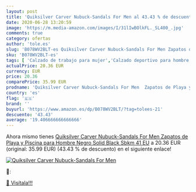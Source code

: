 ```yaml
---
layout: post
title: 'Quiksilver Carver Nubuck-Sandals For Men al 43.43 % de descuento'
date: 2020-06-28 13:20:59
image: 'https://m.media-amazon.com/images/I/31lIwBOlkFL._SL400_.jpg'
comments: true
category: ofertas
author: 'tole.es'
slug: 'B078WV2BLT-es Quiksilver Carver Nubuck-Sandals For Men Zapatos de Playa...'
sku: 'B078WV2BLT-es'
tags: [ 'Calzado de trabajo para mujer','Calzado deportivo para hombre','Calzado sanitario y de hostelería para mujer','Chanclas y sandalias de piscina para hombre','Sandalias y chanclas para niña','Zapatillas y calzado deportivo para hombre','Zapatos','Zapatos para hombre','Zapatos para mujer','Zapatos para niñas pequeñas','Zapatos y complementos','Zuecos sanitarios y de hostelería para mujer','Zuecos y mules para hombre','zapatos', ]
actualPrice: 20.36 EUR
currency: EUR
price: 20.36
comparePrice: 35.99 EUR
prodname: 'Quiksilver Carver Nubuck-Sandals For Men  Zapatos de Playa y Piscina para Hombre  Negro  Solid Black Sbkm   41 EU'
country: 'es'
flag: '🇪🇸'
brand: ''
buyurl: 'https://www.amazon.es/dp/B078WV2BLT/?tag=tolees-21'
descuento: '43.43'
average: '19.406666666666666'
---
```


Ahora mismo tienes [Quiksilver Carver Nubuck-Sandals For Men  Zapatos de Playa y Piscina para Hombre  Negro  Solid Black Sbkm   41 EU](https://www.amazon.es/dp/B078WV2BLT/?tag=tolees-21) a 20.36 EUR (original: 35.99 EUR) (43.43 %  de descuento) en el siguiente enlace!

[![Quiksilver Carver Nubuck-Sandals For Men](https://m.media-amazon.com/images/I/31lIwBOlkFL._SL400_.jpg)](https://www.amazon.es/dp/B078WV2BLT/?tag=tolees-21)

🔎:


[🛒 Visítala!!!](https://www.amazon.es/dp/B078WV2BLT/?tag=tolees-21)
